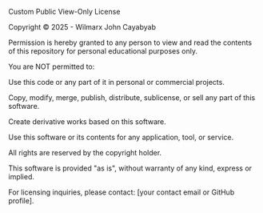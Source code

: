 Custom Public View-Only License

Copyright © 2025 - Wilmarx John Cayabyab

Permission is hereby granted to any person to view and read the contents of this repository for personal educational purposes only.

You are NOT permitted to:

Use this code or any part of it in personal or commercial projects.

Copy, modify, merge, publish, distribute, sublicense, or sell any part of this software.

Create derivative works based on this software.

Use this software or its contents for any application, tool, or service.

All rights are reserved by the copyright holder.

This software is provided "as is", without warranty of any kind, express or implied.

For licensing inquiries, please contact: [your contact email or GitHub profile].